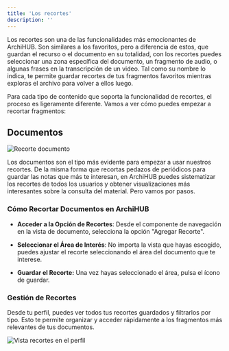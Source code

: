 ```yaml
---
title: 'Los recortes'
description: ''
---
```


Los recortes son una de las funcionalidades más emocionantes de ArchiHUB. Son similares a los favoritos, pero a diferencia de estos, que guardan el recurso o el documento en su totalidad, con los recortes puedes seleccionar una zona específica del documento, un fragmento de audio, o algunas frases en la transcripción de un video. Tal como su nombre lo indica, te permite guardar recortes de tus fragmentos favoritos mientras exploras el archivo para volver a ellos luego.

Para cada tipo de contenido que soporta la funcionalidad de recortes, el proceso es ligeramente diferente. Vamos a ver cómo puedes empezar a recortar fragmentos:

## Documentos

![Recorte documento](../imagenes/recortes_anim.gif)

Los documentos son el tipo más evidente para empezar a usar nuestros recortes. De la misma forma que recortas pedazos de periódicos para guardar las notas que más te interesan, en ArchiHUB puedes sistematizar los recortes de todos los usuarios y obtener visualizaciones más interesantes sobre la consulta del material. Pero vamos por pasos.

### Cómo Recortar Documentos en ArchiHUB

- __Acceder a la Opción de Recortes__: Desde el componente de navegación en la vista de documento, selecciona la opción "Agregar Recorte".

- __Seleccionar el Área de Interés__: No importa la vista que hayas escogido, puedes ajustar el recorte seleccionando el área del documento que te interese.

- __Guardar el Recorte:__ Una vez hayas seleccionado el área, pulsa el ícono de guardar.

### Gestión de Recortes

Desde tu perfil, puedes ver todos tus recortes guardados y filtrarlos por tipo. Esto te permite organizar y acceder rápidamente a los fragmentos más relevantes de tus documentos.

![Vista recortes en el perfil](../imagenes/perfil_recortes.png)